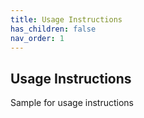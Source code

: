 ```yaml
---
title: Usage Instructions
has_children: false
nav_order: 1
---
```


## Usage Instructions

Sample for usage instructions
